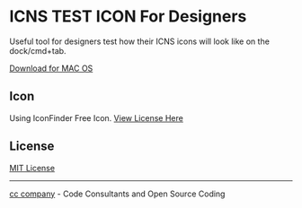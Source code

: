 # ICNS TEST ICON For Designers

Useful tool for designers test how their ICNS icons will look like on the dock/cmd+tab.

[Download for MAC OS](https://github.com/djalmaaraujo/icns-test-icon/releases/download/v1.0-beta/ICNSTestIcon.zip)

## Icon
Using IconFinder Free Icon. [View License Here](https://github.com/djalmaaraujo/icns-test-icon/releases/download/v1.1/ICNSTestIcon.app.zip)

## License
[MIT License](http://djalmaaraujo.mit-license.org)

---------------------------
[cc company](http://nossomos.cc) - Code Consultants and Open Source Coding
